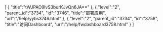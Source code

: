 [
	{
		"title":"tWJPAO9lvS3burKJvQn6JA=="
	},
	{
		"level":"2",
		"parent_id":"3734",
		"id":"3746",
		"title":"部署应用",
		"url":"/help/yybs3746.html"
	},
	{
		"level":"2",
		"parent_id":"3734",
		"id":"3758",
		"title":"访问Dashboard",
		"url":"/help/fwdashboard3758.html"
	}
]